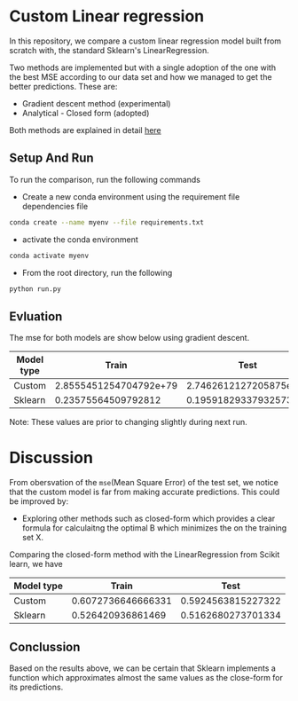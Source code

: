 # Custom Linear regression
In this repository, we compare a custom linear regression model built from scratch with, the standard Sklearn's LinearRegression.

Two methods are implemented but with a single adoption of the one with the best MSE according to our data set and how we managed to get the better predictions. These are:

* Gradient descent method (experimental)
* Analytical - Closed form (adopted)

Both methods are explained in detail [here](https://www.cs.toronto.edu/~rgrosse/courses/csc311_f20/readings/notes_on_linear_regression.pdf)


## Setup And Run
To run the comparison, run the following commands
* Create a new conda environment using the requirement file dependencies file 

```bash
conda create --name myenv --file requirements.txt
```
* activate the conda environment 
```bash
conda activate myenv
```
* From the root directory, run the following
```bash
python run.py
```

## Evluation
The mse for both models are show below using gradient descent.

| Model type  | Train               | Test               |
|---|------------------------|------------------------|
| Custom| 2.8555451254704792e+79 | 2.7462612127205875e+79 |
| Sklearn | 0.23575564509792812    | 0.19591829337932573    |

Note: These values are prior to changing slightly during next run.

# Discussion
From obersvation of the `mse`(Mean Square Error) of the test set, we notice that the custom model is far from making accurate predictions. This could be improved by:

* Exploring other methods such as closed-form which provides a clear formula for calculaitng the optimal B which minimizes the
  on the training set X.

Comparing the closed-form method with the LinearRegression from Scikit learn, we have

| Model type  | Train               | Test               |
|---|------------------------|------------------------|
| Custom| 0.6072736646666331  | 0.5924563815227322 |
| Sklearn | 0.526420936861469 | 0.5162680273701334|

## Conclussion

Based on the results above, we can be certain that Sklearn implements a function which approximates almost
the same values as the close-form for its predictions.
